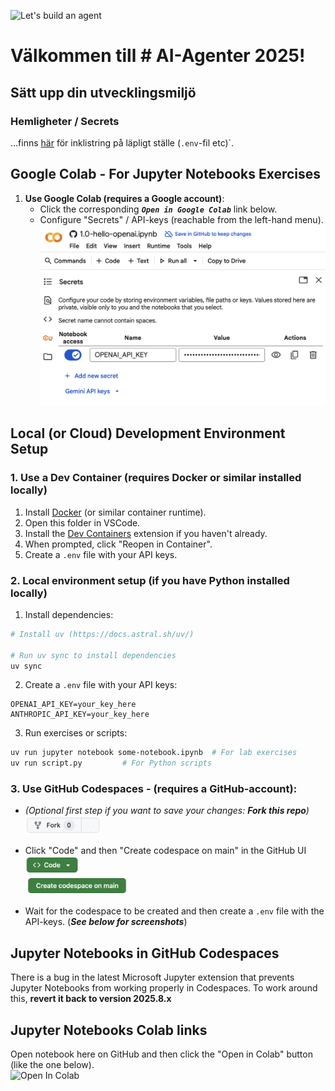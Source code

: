 

![Let's build an agent](images/ai-agenter-2025.png?raw=true)

# Välkommen till # AI-Agenter 2025!

## Sätt upp din utvecklingsmiljö

### Hemligheter / Secrets
...finns [här](https://docs.google.com/document/d/1GU-AHlKJ1WrakcmzZdqxsi9HrmI2nJY15bt23B0TWC0/edit?usp=drive_link) för inklistring på läpligt ställe (`.env`-fil etc)`. 


## Google Colab - For Jupyter Notebooks Exercises

1. **Use Google Colab (requires a Google account)**:
    - Click the corresponding _**`Open in Google Colab`**_ link below.
    - Configure "Secrets" / API-keys (reachable from the left-hand menu).
      ![Google Colab - Secrets](images/colab-keys.png)


## Local (or Cloud) Development Environment Setup

### 1. Use a Dev Container (requires Docker or similar installed locally)
1. Install [Docker](https://www.docker.com/get-started/) (or similar container runtime).
2. Open this folder in VSCode.
3. Install the [Dev Containers](https://marketplace.visualstudio.com/items?itemName=ms-vscode-remote.remote-containers) extension if you haven't already.
3. When prompted, click "Reopen in Container".
4. Create a `.env` file with your API keys.


### 2. Local environment setup (if you have Python installed locally)

1. Install dependencies:
```bash
# Install uv (https://docs.astral.sh/uv/)

# Run uv sync to install dependencies
uv sync
```

2. Create a `.env` file with your API keys:
```
OPENAI_API_KEY=your_key_here
ANTHROPIC_API_KEY=your_key_here
```

3. Run exercises or scripts:
```bash
uv run jupyter notebook some-notebook.ipynb  # For lab exercises
uv run script.py         # For Python scripts
```

### 3. **Use GitHub Codespaces - (requires a GitHub-account)**:
- _(Optional first step if you want to save your changes: **Fork this repo**)_ <br/>
    <img src="images/fork.png" height="30"/>

- Click "Code" and then "Create codespace on main" in the GitHub UI<br/>
    <img src="images/code.png" height="30"/><br/>
    <img src="images/codespacer.png" height="30"/>
    <br/>

- Wait for the codespace to be created and then create a `.env` file with the API-keys.
    (_**See below for screenshots**_)


## Jupyter Notebooks in GitHub Codespaces
There is a bug in the latest Microsoft Jupyter extension that prevents Jupyter Notebooks from working properly in Codespaces. To work around this, **revert it back to version 2025.8.x**

## Jupyter Notebooks Colab links

Open notebook here on GitHub and then click the "Open in Colab" button (like the one below).<br/>
<img src="https://colab.research.google.com/assets/colab-badge.svg" alt="Open In Colab"/>


